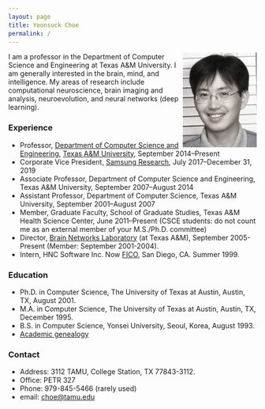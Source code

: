 ```yaml
---
layout: page
title: Yoonsuck Choe
permalink: /
---
```


<img align="right" alt="Yoonsuck Choe circa 2010" src="images/choe-2010-3-desat.jpg">

I am a professor in the Department of Computer Science and 
Engineering at Texas A&amp;M University. I am generally interested in the brain, 
mind, and intelligence. My areas of research include computational neuroscience, brain imaging and analysis, neuroevolution, and neural networks (deep learning). 

### Experience
* Professor, [Department of Computer Science and Engineering](https://www.cs.tamu.edu), [Texas A&M University](https://www.tamu.edu), September 2014–Present
* Corporate Vice President, [Samsung Research](https://research.samsung.com), July 2017–December 31, 2019
* Associate Professor, Department of Computer Science and Engineering, Texas A&M University, September 2007–August 2014
* Assistant Professor, Department of Computer Science, Texas A&M University, September 2001–August 2007
* Member, Graduate Faculty, School of Graduate Studies, Texas A&M Health Science Center, June 2011–Present (CSCE students: do not count me as an external member of your M.S./Ph.D. committee)
* Director, [Brain Networks Laboratory](https://people.engr.tamu.edu/choe/choe/bnl/home.html) (at Texas A&M), September 2005-Present (Member: September 2001-2004).
* Intern, HNC Software Inc. Now [FICO](https://en.wikipedia.org/wiki/FICO), San Diego, CA. Summer 1999.

### Education
* Ph.D. in Computer Science, The University of Texas at Austin, Austin, TX, August 2001.
* M.A. in Computer Science, The University of Texas at Austin, Austin, TX, December 1995.
* B.S. in Computer Science, Yonsei University, Seoul, Korea, August 1993.
* [Academic genealogy](/genealogy/)

### Contact
* Address: 3112 TAMU, College Station, TX 77843-3112.
* Office: PETR 327
* Phone: 979-845-5466 (rarely used)
* email: choe@tamu.edu
